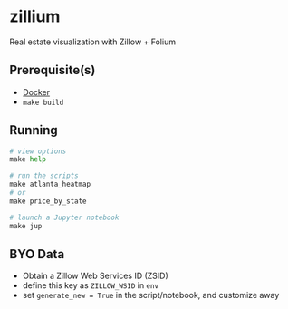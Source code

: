 # zillium
Real estate visualization with Zillow + Folium

## Prerequisite(s)
- [Docker](https://docs.docker.com/)
- `make build`

## Running
```python
# view options
make help

# run the scripts
make atlanta_heatmap
# or
make price_by_state

# launch a Jupyter notebook
make jup
```

## BYO Data
- Obtain a Zillow Web Services ID (ZSID)
- define this key as `ZILLOW_WSID` in `env`
- set `generate_new = True` in the script/notebook, and customize away
